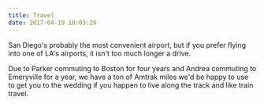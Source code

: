 ```yaml
---
title: Travel
date: 2017-04-19 10:03:29
---
```


San Diego's probably the most convenient airport, but if you prefer flying into one of LA's airports, it isn't too much longer a drive.  

Due to Parker commuting to Boston for four years and Andrea commuting to Emeryville for a year, we have a ton of Amtrak miles we'd be happy to use to get you to the wedding if you happen to live along the track and like train travel.